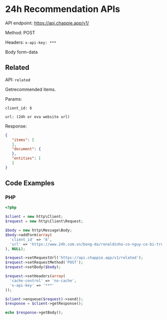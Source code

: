# 24h Recommendation APIs

API endpoint: https://api.chappie.app/v1/

Method: POST

Headers: 
  `x-api-key: ***`

Body form-data

## Related

API: `related`

Getrecommended items.

Params:

```
client_id: 6

url: (24h or eva website url)
```

Response:
 ```json
 {
    "items": [
    ],
    "document": {
    },
    "entities": [
    ]
 }
 ```
  

## Code Examples

### PHP

```php
<?php

$client = new http\Client;
$request = new http\Client\Request;

$body = new http\Message\Body;
$body->addForm(array(
  'client_id' => '6',
  'url' => 'https://www.24h.com.vn/bong-da/ronaldinho-co-nguy-co-bi-truy-na-tai-khoan-chi-co-160000-dong-c48a1002950.html'
), NULL);

$request->setRequestUrl('https://api.chappie.app/v1/related');
$request->setRequestMethod('POST');
$request->setBody($body);

$request->setHeaders(array(
  'cache-control' => 'no-cache',
  'x-api-key' => '***'
));

$client->enqueue($request)->send();
$response = $client->getResponse();

echo $response->getBody();
```
  
